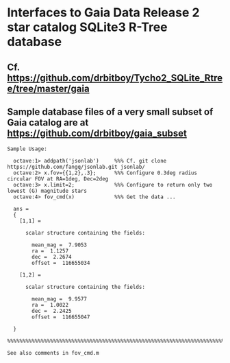 # Interfaces to Gaia Data Release 2 star catalog SQLite3 R-Tree database

## Cf. https://github.com/drbitboy/Tycho2_SQLite_Rtree/tree/master/gaia

## Sample database files of a very small subset of Gaia catalog are at https://github.com/drbitboy/gaia_subset

    Sample Usage:

      octave:1> addpath('jsonlab')     %%% Cf. git clone https://github.com/fangq/jsonlab.git jsonlab/
      octave:2> x.fov={{1,2},.3};      %%% Configure 0.3deg radius circular FOV at RA=1deg, Dec=2deg
      octave:3> x.limit=2;             %%% Configure to return only two lowest (G) magnitude stars
      octave:4> fov_cmd(x)             %%% Get the data ...

      ans = 
      {
        [1,1] =

          scalar structure containing the fields:

            mean_mag =  7.9053
            ra =  1.1257
            dec =  2.2674
            offset =  116655034

        [1,2] =

          scalar structure containing the fields:

            mean_mag =  9.9577
            ra =  1.0022
            dec =  2.2425
            offset =  116655047

      }

    %%%%%%%%%%%%%%%%%%%%%%%%%%%%%%%%%%%%%%%%%%%%%%%%%%%%%%%%%%%%%%%%%%%%%%%%

    See also comments in fov_cmd.m

